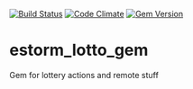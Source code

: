 [![Build Status](https://travis-ci.org/semdinsp/randprize.png)](https://travis-ci.org/semdinsp/randprize)
[![Code Climate](https://codeclimate.com/repos/524654d9c7f3a31b29038e3a/badges/58ed8386e3e6d266c7ac/gpa.png)](https://codeclimate.com/repos/524654d9c7f3a31b29038e3a/feed)
[![Gem Version](https://badge.fury.io/rb/randprize.png)](http://badge.fury.io/rb/randprize)

estorm_lotto_gem
============

Gem for lottery actions and remote stuff

